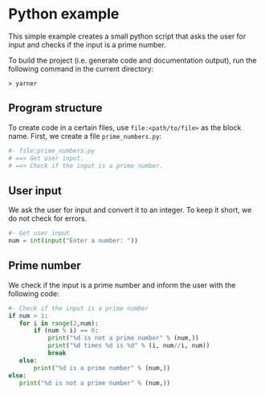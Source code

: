 # Python example

This simple example creates a small python script that asks the user for input and checks if the input is a prime number.

To build the project (i.e. generate code and documentation output), run the following command in the current directory:

```
> yarner
```

## Program structure

To create code in a certain files, use `file:<path/to/file>` as the block name.
First, we create a file `prime_numbers.py`:

```python
#- file:prime_numbers.py
# ==> Get user input.
# ==> Check if the input is a prime number.
```

## User input

We ask the user for input and convert it to an integer. To keep it short, we do not check for errors.

```python
#- Get user input
num = int(input("Enter a number: "))
```

## Prime number

We check if the input is a prime number and inform the user with the following code:

```python
#- Check if the input is a prime number
if num > 1:
   for i in range(2,num):
       if (num % i) == 0:
           print("%d is not a prime number" % (num,))
           print("%d times %d is %d" % (i, num//i, num))
           break
   else:
       print("%d is a prime number" % (num,))
else:
   print("%d is not a prime number" % (num,))
```
